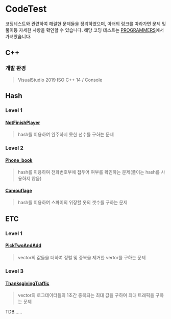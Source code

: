 # CodeTest   
코딩테스트와 관련하여 해결한 문제들을 정리하였으며, 아래의 링크를 따라가면 문제 및 풀이등 자세한 사항을 확인할 수 있습니다.
해당 코딩 테스트는 [PROGRAMMERS](<https://programmers.co.kr/>)에서 가져왔습니다.
               
## C++
### 개발 환경
> VisualStudio 2019
> ISO C++ 14 / Console
## Hash
### Level 1
#### [NotFinishPlayer](<https://github.com/foryourself83/CodeTest/tree/main/C%2B%2B/NotFinishPlayer#notfinishplayer>)
> hash를 이용하여 완주하지 못한 선수를 구하는 문제

### Level 2
#### [Phone_book](<https://github.com/foryourself83/CodeTest/tree/main/C%2B%2B/Phone_book#phone_book>)
> hash를 이용하여 전화번호부에 접두어 여부를 확인하는 문제(풀이는 hash를 사용하지 않음)
#### [Camouflage](<https://github.com/foryourself83/CodeTest/tree/main/C%2B%2B/Camouflage#camouflage>)
> hash를 이용하여 스파이의 위장할 옷의 갯수를 구하는 문제
  
## ETC
### Level 1
#### [PickTwoAndAdd](<https://github.com/foryourself83/CodeTest/tree/main/C%2B%2B/PickTwoAndAdd#picktwoandadd>)
> vector<int>의 값들을 더하여 정렬 및 중복을 제거한 vertor<int>를 구하는 문제
  
### Level 3
#### [ThanksgivingTraffic](<https://github.com/foryourself83/CodeTest/tree/main/C%2B%2B/ThanksgivingTraffic#thanksgivingtraffic>)
> vector<string>의 로그데이터들의 1초간 중복되는 최대 값을 구하여 최대 트래픽을 구하는 문제



TDB......

   


